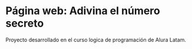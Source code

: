 
# Página web: Adivina el número secreto

Proyecto desarrollado en el curso logica de programación de Alura Latam.
